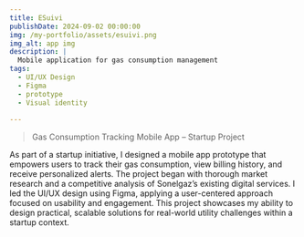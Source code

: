 ```yaml
---
title: ESuivi
publishDate: 2024-09-02 00:00:00
img: /my-portfolio/assets/esuivi.png
img_alt: app img
description: |
  Mobile application for gas consumption management
tags:
  - UI/UX Design
  - Figma
  - prototype
  - Visual identity
 
---
```




> Gas Consumption Tracking Mobile App – Startup Project

As part of a startup initiative, I designed a mobile app prototype that empowers users to track their gas consumption, view billing history, and receive personalized alerts. The project began with thorough market research and a competitive analysis of Sonelgaz’s existing digital services. I led the UI/UX design using Figma, applying a user-centered approach focused on usability and engagement. This project showcases my ability to design practical, scalable solutions for real-world utility challenges within a startup context.




